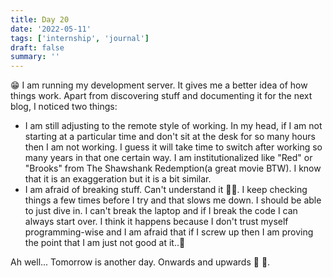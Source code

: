 ```yaml
---
title: Day 20
date: '2022-05-11'
tags: ['internship', 'journal']
draft: false
summary: ''
---
```


😁 I am running my development server. It gives me a better idea of how things work. Apart from discovering stuff and documenting it for the next blog, I noticed two things:

- I am still adjusting to the remote style of working. In my head, if I am not starting at a particular time and don't sit at the desk for so many hours then I am not working. I guess it will take time to switch after working so many years in that one certain way.
  I am institutionalized like "Red" or "Brooks" from The Shawshank Redemption(a great movie BTW). I know that it is an exaggeration but it is a bit similar.
- I am afraid of breaking stuff. Can't understand it 🤷‍♂️. I keep checking things a few times before I try and that slows me down. I should be able to just dive in. I can't break the laptop and if I break the code I can always start over. I think it happens because I don't trust myself programming-wise and I am afraid that if I screw up then I am proving the point that I am just not good at it..🤔

Ah well... Tomorrow is another day. Onwards and upwards 👊 💪.

